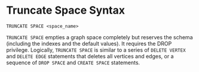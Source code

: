 # Truncate Space Syntax

```ngql
TRUNCATE SPACE <space_name>
```

`TRUNCATE SPACE` empties a graph space completely but reserves the schema (including the indexes and the default values). It requires the DROP privilege. Logically, `TRUNCATE SPACE` is similar to a series of `DELETE VERTEX` and `DELETE EDGE` statements that deletes all vertices and edges, or a sequence of `DROP SPACE` and `CREATE SPACE` statements.
